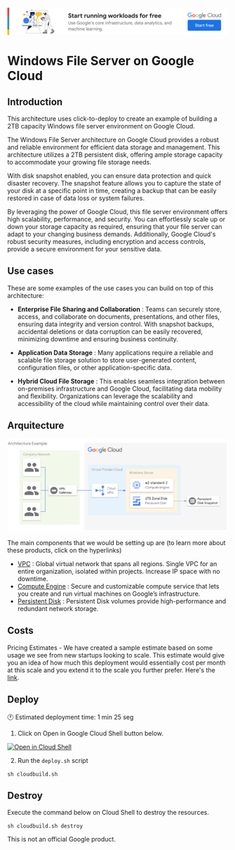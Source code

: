 [![banner](../banner.png)](https://cloud.google.com/?utm_source=github&utm_medium=referral&utm_campaign=GCP&utm_content=packages_repository_banner)

# Windows File Server on Google Cloud

## Introduction

This architecture uses click-to-deploy to create an example of building a 2TB capacity Windows file server environment on Google Cloud.

The Windows File Server architecture on Google Cloud provides a robust and reliable environment for efficient data storage and management. This architecture utilizes a 2TB persistent disk, offering ample storage capacity to accommodate your growing file storage needs.

With disk snapshot enabled, you can ensure data protection and quick disaster recovery. The snapshot feature allows you to capture the state of your disk at a specific point in time, creating a backup that can be easily restored in case of data loss or system failures.

By leveraging the power of Google Cloud, this file server environment offers high scalability, performance, and security. You can effortlessly scale up or down your storage capacity as required, ensuring that your file server can adapt to your changing business demands. Additionally, Google Cloud's robust security measures, including encryption and access controls, provide a secure environment for your sensitive data.

## Use cases
These are some examples of the use cases you can build on top of this architecture:

* __Enterprise File Sharing and Collaboration__ : Teams can securely store, access, and collaborate on documents, presentations, and other files, ensuring data integrity and version control. With snapshot backups, accidental deletions or data corruption can be easily recovered, minimizing downtime and ensuring business continuity.

* __Application Data Storage__ : Many applications require a reliable and scalable file storage solution to store user-generated content, configuration files, or other application-specific data.

* __Hybrid Cloud File Storage__ : This enables seamless integration between on-premises infrastructure and Google Cloud, facilitating data mobility and flexibility. Organizations can leverage the scalability and accessibility of the cloud while maintaining control over their data.

## Arquitecture

<p align="center"><img src="architecture.png"></p>

The main components that we would be setting up are (to learn more about these products, click on the hyperlinks)

* [VPC](https://cloud.google.com/vpc) : Global virtual network that spans all regions. Single VPC for an entire organization, isolated within projects. Increase IP space with no downtime.
* [Compute Engine](https://cloud.google.com/compute) : Secure and customizable compute service that lets you create and run virtual machines on Google’s infrastructure.
* [Persistent Disk](https://cloud.google.com/compute/docs/disks) : Persistent Disk volumes provide high-performance and redundant network storage.

## Costs

Pricing Estimates - We have created a sample estimate based on some usage we see from new startups looking to scale. This estimate would give you an idea of how much this deployment would essentially cost per month at this scale and you extend it to the scale you further prefer. Here's the [link](https://cloud.google.com/products/calculator/#id=a9b6f515-83c1-4ea3-833b-bdc18771afde).


## Deploy

:clock1: Estimated deployment time: 1 min 25 seg


1. Click on Open in Google Cloud Shell button below.
<a href="https://ssh.cloud.google.com/cloudshell/editor?shellonly=true&cloudshell_git_repo=https://github.com/GoogleCloudPlatform/click-to-deploy-solutions&cloudshell_workspace=windows-fileserver&cloudshell_open_in_editor=terraform/terraform.tfvars" target="_new">
    <img alt="Open in Cloud Shell" src="https://gstatic.com/cloudssh/images/open-btn.svg">
</a>

2. Run the `deploy.sh` script
```
sh cloudbuild.sh
```
## Destroy
Execute the command below on Cloud Shell to destroy the resources.
```
sh cloudbuild.sh destroy
```

This is not an official Google product.
